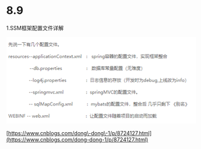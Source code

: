 # 8.9

1.SSM框架配置文件详解

![4f14bac2b3c2e86002575379e60ddda6.png](image/4f14bac2b3c2e86002575379e60ddda6.png)

[https://www.cnblogs.com/dong\-dong\-1/p/8724127.html](https://www.cnblogs.com/dong-dong-1/p/8724127.html)
